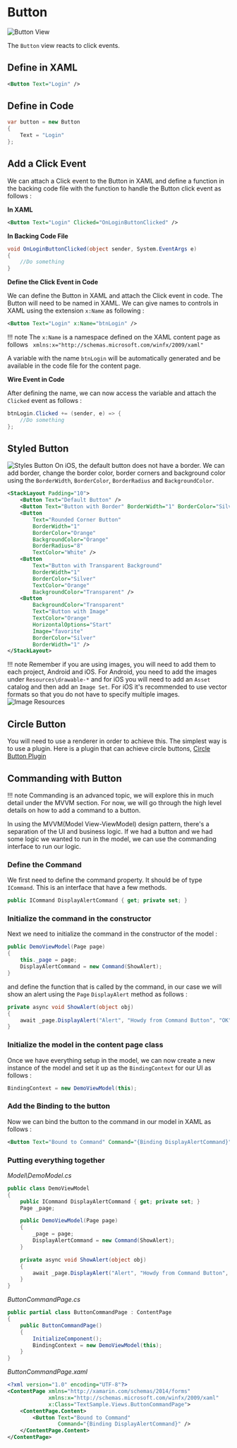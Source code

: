 # Button

![Button View](../images/views/button.png)

The `Button` view reacts to click events.

## Define in XAML

```xml
<Button Text="Login" />
```

## Define in Code

```csharp
var button = new Button
{
    Text = "Login"
};
```

## Add a Click Event

We can attach a Click event to the Button in XAML and define a function in the backing code file with the function to handle the Button click event as follows :

**In XAML**

```xml
<Button Text="Login" Clicked="OnLoginButtonClicked" />
```

**In Backing Code File**

```csharp
void OnLoginButtonClicked(object sender, System.EventArgs e)
{
    //Do something
}
```

**Define the Click Event in Code**

We can define the Button in XAML and attach the Click event in code. The Button will need to be named in XAML. We can give names to controls in XAML using the extension `x:Name` as following :

```xml
<Button Text="Login" x:Name="btnLogin" />
```

!!! note
    The `x:Name` is a namespace defined on the XAML content page as follows ` xmlns:x="http://schemas.microsoft.com/winfx/2009/xaml"`

A variable with the name `btnLogin` will be automatically generated and be available in the code file for the content page.    

**Wire Event in Code**

After defining the name, we can now access the variable and attach the `Clicked` event as follows :

```csharp
btnLogin.Clicked += (sender, e) => {
    //Do something
};
```


## Styled Button

![Styles Button](../images/views/button-styled.png)
On iOS, the default button does not have a border. We can add border, change the border color, border corners and background color using the `BorderWidth`, `BorderColor`, `BorderRadius` and `BackgroundColor`.

```xml
<StackLayout Padding="10">
    <Button Text="Default Button" />
    <Button Text="Button with Border" BorderWidth="1" BorderColor="Silver" />
    <Button 
        Text="Rounded Corner Button" 
        BorderWidth="1" 
        BorderColor="Orange" 
        BackgroundColor="Orange" 
        BorderRadius="8"
        TextColor="White" />
    <Button 
        Text="Button with Transparent Background"
        BorderWidth="1"
        BorderColor="Silver"
        TextColor="Orange"
        BackgroundColor="Transparent" />
    <Button 
        BackgroundColor="Transparent"
        Text="Button with Image" 
        TextColor="Orange"
        HorizontalOptions="Start"
        Image="favorite" 
        BorderColor="Silver" 
        BorderWidth="1" />
</StackLayout>
```

!!! note
    Remember if you are using images, you will need to add them to each project, Android and iOS. For Android, you need to add the images under `Resources\drawable-*` and for iOS you will need to add an `Asset` catalog and then add an `Image Set`. For iOS it's recommended to use vector formats so that you do not have to specify multiple images. ![Image Resources](../images/views/adding-image-resources.png)

## Circle Button

You will need to use a renderer in order to achieve this. The simplest way is to use a plugin. Here is a plugin that can achieve circle buttons, [Circle Button Plugin](https://www.nuget.org/packages/Plugins.Forms.ButtonCircle)

## Commanding with Button

!!! note
    Commanding is an advanced topic, we will explore this in much detail under the MVVM section. For now, we will go through the high level details on how to add a command to a button.

In using the MVVM(Model View-ViewModel) design pattern, there's a separation of the UI and business logic. If we had a button and we had some logic we wanted to run in the model, we can use the commanding interface to run our logic.

### Define the Command

We first need to define the command property. It should be of type `ICommand`. This is an interface that have a few methods.

```csharp
public ICommand DisplayAlertCommand { get; private set; }
```

### Initialize the command in the constructor

Next we need to initialize the command in the constructor of the model :

```csharp
public DemoViewModel(Page page)
{
    this._page = page;
    DisplayAlertCommand = new Command(ShowAlert);
}
```

and define the function that is called by the command, in our case we will show an alert using the `Page` `DisplayAlert` method as follows :

```csharp
private async void ShowAlert(object obj)
{
    await _page.DisplayAlert("Alert", "Howdy from Command Button", "OK");
}
```

### Initialize the model in the content page class

Once we have everything setup in the model, we can now create a new instance of the model and set it up as the `BindingContext` for our UI as follows :

```csharp
BindingContext = new DemoViewModel(this);
```

### Add the Binding to the button

Now we can bind the button to the command in our model in XAML as follows :

```xml
<Button Text="Bound to Command" Command="{Binding DisplayAlertCommand}" />
```

### Putting everything together

*Model\DemoModel.cs*

```csharp
public class DemoViewModel
{
    public ICommand DisplayAlertCommand { get; private set; }
    Page _page;

    public DemoViewModel(Page page)
    {
        _page = page;
        DisplayAlertCommand = new Command(ShowAlert);
    }

    private async void ShowAlert(object obj)
    {
        await _page.DisplayAlert("Alert", "Howdy from Command Button", "OK");
    }
}
```

*ButtonCommandPage.cs*

```csharp
public partial class ButtonCommandPage : ContentPage
{
    public ButtonCommandPage()
    {
        InitializeComponent();
        BindingContext = new DemoViewModel(this);
    }
}
```

*ButtonCommandPage.xaml*

```xml
<?xml version="1.0" encoding="UTF-8"?>
<ContentPage xmlns="http://xamarin.com/schemas/2014/forms" 
             xmlns:x="http://schemas.microsoft.com/winfx/2009/xaml" 
             x:Class="TextSample.Views.ButtonCommandPage">
    <ContentPage.Content>
        <Button Text="Bound to Command" 
                Command="{Binding DisplayAlertCommand}" />
    </ContentPage.Content>
</ContentPage>
```
